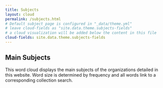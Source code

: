 ```yaml
---
title: Subjects
layout: cloud
permalink: /subjects.html
# Default subject page is configured in "_data/theme.yml"
# leave cloud-fields as "site.data.theme.subjects-fields"
# a cloud visualization will be added below the content in this file
cloud-fields: site.data.theme.subjects-fields
---
```


## Main Subjects

This word cloud displays the main subjects of the organizations detailed in this website.
Word size is determined by frequency and all words link to a corresponding collection search.
